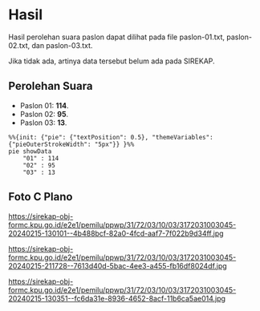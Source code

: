 # Hasil

Hasil perolehan suara paslon dapat dilihat pada file paslon-01.txt, paslon-02.txt, dan paslon-03.txt.

Jika tidak ada, artinya data tersebut belum ada pada SIREKAP.

## Perolehan Suara

 * Paslon 01: **114**.
 * Paslon 02: **95**.
 * Paslon 03: **13**.

```mermaid
%%{init: {"pie": {"textPosition": 0.5}, "themeVariables": {"pieOuterStrokeWidth": "5px"}} }%%
pie showData
    "01" : 114
    "02" : 95
    "03" : 13
```
## Foto C Plano

https://sirekap-obj-formc.kpu.go.id/e2e1/pemilu/ppwp/31/72/03/10/03/3172031003045-20240215-130101--4b488bcf-82a0-4fcd-aaf7-7f022b9d34ff.jpg

https://sirekap-obj-formc.kpu.go.id/e2e1/pemilu/ppwp/31/72/03/10/03/3172031003045-20240215-211728--7613d40d-5bac-4ee3-a455-fb16df8024df.jpg

https://sirekap-obj-formc.kpu.go.id/e2e1/pemilu/ppwp/31/72/03/10/03/3172031003045-20240215-130351--fc6da31e-8936-4652-8acf-11b6ca5ae014.jpg
